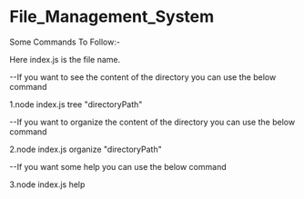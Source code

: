 # File_Management_System

Some Commands To Follow:-

Here index.js is the file name.
 
--If you want to see the content of the directory you can use the below command

 1.node index.js tree "directoryPath"
 
 
 
--If you want to organize the content of the directory you can use the below command

 2.node index.js organize "directoryPath"
 
 
 
 --If you want some help you can use the below command
 
 3.node index.js help
